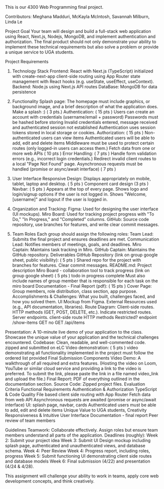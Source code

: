 This is our 4300 Web Programming final project. 

Contributors:
Meghana Madduri,
McKayla McIntosh,
Savannah Milburn,
Linda Le

Project Goal
Your team will design and build a full-stack web application using React, Next.js, Nodejs, MongoDB, and implement authentication and authorization. The final product should not only demonstrate your ability to implement these technical requirements but also solve a problem or provide a unique service to UGA students.

Project Requirements
1. Technology Stack
Frontend: React with Next.js (TypeScript) initialized with create-next-app
client-side routing using App Router state management with React hooks (e.g. useState, useEffect, useContext).
Backend: Node.js using Next.js API routes
DataBase: MongoDB for data persistence
2. Functionality
Splash page:  The homepage must include graphics, or background image,  and a brief description of what the application does.  Make a splash :) ( 3 pts.)
Authentication: ( 15 pts )
Users can create an account with credentials (username/email + password) 
Passwords must be hashed before storing
Invalid credentials entered, message received and authenticated session not established
Authentication uses session tokens stored in local storage or cookies.
Authorization: ( 15 pts )
Non-authenticated users can view items
Authenticated users will be able to add, edit and delete items
Middleware must be used to protect certain routes (only logged-in users can access them.)
Fetch data from one or more web APIs ( 10 pts )
Error Handling: ( 7 pts )
Handle form validation errors (e.g., incorrect login credentials.) 
Redirect invalid client routes to a local "Page Not Found" page. 
Asynchronous requests must be handled (promise or async/await interface) ( 7 pts )
3. User Interface
Responsive Design: Displays appropriately on mobile, tablet, laptop and desktop. ( 5 pts )
Component card design (3 pts )
Navbar: ( 5 pts )
Appears at the top of every page.
Shows logo and login/signup options if the user is not logged in.
Shows "Welcome, [username]" and logout if the user is logged in.
4. Organization and Tracking:
Figma: Used for designing the user interface (UI mockups).
Miro Board: Used for tracking project progress with "To Do," "In Progress," and "Completed" columns.
GitHub: Source code repository, use branches for features, and write clear commit messages. 


5. Team Roles
Each group should assign the following roles:
Team Lead: Submits the final project and ensures deadlines are met.
Communication Lead: Notifies members of meetings, goals, and deadlines.
Miro Captain: Maintains task tracking in Miro.
GitHub Captain: Maintains the GitHub repository.
Deliverables
GitHub Repository (link on group google sheet, public visibility):  ( 5 pts )
Shared repo for the project with branches for features.
Clear commit messages.
README.md: Project description
Miro Board - collaboration tool to track progress (link on group google sheet) ( 5 pts )
todo
in progress
complete
Must also include names of group member that is responsible for each task on the miro board
Documentation - Final Report (pdf): ( 15 pts )
Cover Page: Group members, role distribution, class section, app purpose.
Accomplishments & Challenges: What you built, challenges faced, and how you solved them.
UI Mockup from Figma.
External Resources used (e.g., API documentation, libraries).
Route Diagram:
Client-side routes.
HTTP methods (GET, POST, DELETE, etc.).
Indicate restricted routes.
Server endpoints.
client-side route
HTTP methods
Restricted?
endpoint
/show-items
GET
no
GET /api/items


Presentation:
A 10-minute live demo of your application to the class.
Showcase the unique value of your application and the technical challenges encountered.
Codebase:
Clean, readable, and well-commented code.
zipped and submitted on eLC
Video demonstration: ( 5 pts )
video demonstrating all functionality implemented in the project
must follow the ordered list provided
Final Submission Components
Video Demo: A walkthrough of all required and extra features. (Hosting the video on Loom, YouTube or similar cloud service and providing a link to the video is preferred. To submit the link, please paste the link in a file named video_link and upload the file.)
Final Report: PDF of everything outlined in the documentation section.
Source Code: Zipped project files.
Evaluation Criteria
Functional Requirements
Authentication & Authorization
TypeScript & Code Quality
File based client side routing with App Router
Fetch data from web API
Asynchronous requests are awaited (promise or async/await interface) 
UI: splash page, navbar, cards
Authenticated users must be able to add, edit and delete items
Unique Value to UGA students, Creativity
Responsiveness & Intuitive User Interface
Documentation - final report
Peer review of team members

Guidelines
Teamwork: Collaborate effectively. Assign roles but ensure team members understand all parts of the application.
Deadlines (roughly):
Week 2: Submit your project idea 
Week 3: Submit UI Design mockup including splash page, authenticated and unauthenticated views, and database schema.
Week 4: Peer Review
Week 4: Progress report, including roles, progress
Week 5: Submit  functioning UI demonstrating  client side routes and database models 
Week 6: Final submission (4/22) and presentation (4/24 & 4/28).

This assignment will challenge your ability to work in teams, apply core web development concepts, and think creatively. 
